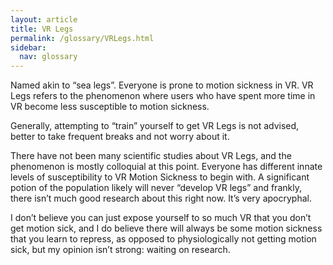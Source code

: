 ```yaml
---
layout: article
title: VR Legs
permalink: /glossary/VRLegs.html
sidebar:
  nav: glossary
---
```

Named akin to “sea legs”. 
Everyone is prone to motion sickness in VR. VR Legs refers to the phenomenon where users who have spent more time in VR become less susceptible to motion sickness.

Generally, attempting to “train” yourself to get VR Legs is not advised, better to take frequent breaks and not worry about it. 

There have not been many scientific studies about VR Legs, and the phenomenon is mostly colloquial at this point. Everyone has different innate levels of susceptibility to VR Motion Sickness to begin with. A significant potion of the population likely will never “develop VR legs” and frankly, there isn’t much good research about this right now. It’s very apocryphal.

I don’t believe you can just expose yourself to so much VR that you don’t get motion sick, and I do believe there will always be some motion sickness that you learn to repress, as opposed to physiologically not getting motion sick, but my opinion isn’t strong: waiting on research.